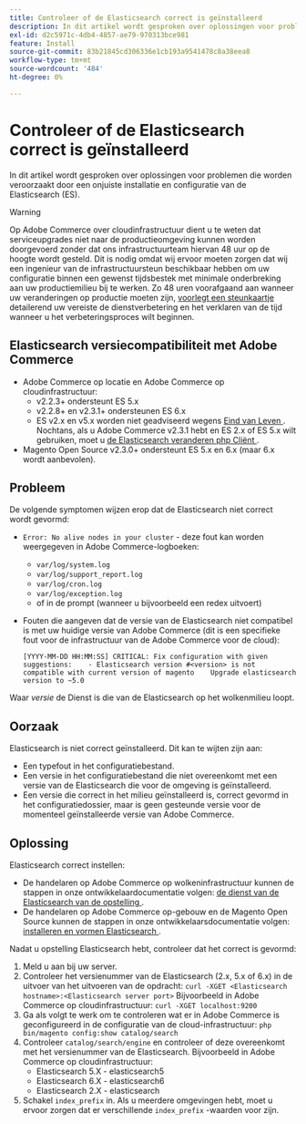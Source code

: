 ```yaml
---
title: Controleer of de Elasticsearch correct is geïnstalleerd
description: In dit artikel wordt gesproken over oplossingen voor problemen die worden veroorzaakt door een onjuiste installatie en configuratie van de Elasticsearch (ES).
exl-id: d2c5971c-4db4-4857-ae79-970313bce981
feature: Install
source-git-commit: 83b21845cd306336e1cb193a9541478c8a38eea8
workflow-type: tm+mt
source-wordcount: '484'
ht-degree: 0%

---
```


# Controleer of de Elasticsearch correct is geïnstalleerd

In dit artikel wordt gesproken over oplossingen voor problemen die worden veroorzaakt door een onjuiste installatie en configuratie van de Elasticsearch (ES).

>[!WARNING]
>
>Op Adobe Commerce over cloudinfrastructuur dient u te weten dat serviceupgrades niet naar de productieomgeving kunnen worden doorgevoerd zonder dat ons infrastructuurteam hiervan 48 uur op de hoogte wordt gesteld. Dit is nodig omdat wij ervoor moeten zorgen dat wij een ingenieur van de infrastructuursteun beschikbaar hebben om uw configuratie binnen een gewenst tijdsbestek met minimale onderbreking aan uw productiemilieu bij te werken. Zo 48 uren voorafgaand aan wanneer uw veranderingen op productie moeten zijn, [ voorlegt een steunkaartje ](/help/help-center-guide/help-center/magento-help-center-user-guide.md#submit-ticket) detailerend uw vereiste de dienstverbetering en het verklaren van de tijd wanneer u het verbeteringsproces wilt beginnen.

## Elasticsearch versiecompatibiliteit met Adobe Commerce

* Adobe Commerce op locatie en Adobe Commerce op cloudinfrastructuur:
   * v2.2.3+ ondersteunt ES 5.x
   * v2.2.8+ en v2.3.1+ ondersteunen ES 6.x
   * ES v2.x en v5.x worden niet geadviseerd wegens [ Eind van Leven ](https://www.elastic.co/support/eol). Nochtans, als u Adobe Commerce v2.3.1 hebt en ES 2.x of ES 5.x wilt gebruiken, moet u [ de Elasticsearch veranderen php Cliënt ](https://devdocs.magento.com/guides/v2.3/config-guide/elasticsearch/es-downgrade.html).
* Magento Open Source v2.3.0+ ondersteunt ES 5.x en 6.x (maar 6.x wordt aanbevolen).

## Probleem

De volgende symptomen wijzen erop dat de Elasticsearch niet correct wordt gevormd:

* `Error: No alive nodes in your cluster` - deze fout kan worden weergegeven in Adobe Commerce-logboeken:
   * `var/log/system.log`
   * `var/log/support_report.log`
   * `var/log/cron.log`
   * `var/log/exception.log`
   * of in de prompt (wanneer u bijvoorbeeld een redex uitvoert)
* Fouten die aangeven dat de versie van de Elasticsearch niet compatibel is met uw huidige versie van Adobe Commerce (dit is een specifieke fout voor de infrastructuur van de Adobe Commerce voor de cloud):

  ```
  [YYYY-MM-DD HH:MM:SS] CRITICAL: Fix configuration with given suggestions:    - Elasticsearch version #<version> is not compatible with current version of magento    Upgrade elasticsearch version to ~5.0
  ```

Waar *versie* de Dienst is die van de Elasticsearch op het wolkenmilieu loopt.

## Oorzaak

Elasticsearch is niet correct geïnstalleerd. Dit kan te wijten zijn aan:

* Een typefout in het configuratiebestand.
* Een versie in het configuratiebestand die niet overeenkomt met een versie van de Elasticsearch die voor de omgeving is geïnstalleerd.
* Een versie die correct in het milieu geïnstalleerd is, correct gevormd in het configuratiedossier, maar is geen gesteunde versie voor de momenteel geïnstalleerde versie van Adobe Commerce.

## Oplossing

Elasticsearch correct instellen:

* De handelaren op Adobe Commerce op wolkeninfrastructuur kunnen de stappen in onze ontwikkelaardocumentatie volgen: [ de dienst van de Elasticsearch van de opstelling ](https://devdocs.magento.com/guides/v2.3/cloud/project/project-conf-files_services-elastic.html).
* De handelaren op Adobe Commerce op-gebouw en de Magento Open Source kunnen de stappen in onze ontwikkelaarsdocumentatie volgen: [ installeren en vormen Elasticsearch ](https://devdocs.magento.com/guides/v2.3/config-guide/elasticsearch/es-overview.html).

Nadat u opstelling Elasticsearch hebt, controleer dat het correct is gevormd:

1. Meld u aan bij uw server.
1. Controleer het versienummer van de Elasticsearch (2.x, 5.x of 6.x) in de uitvoer van het uitvoeren van de opdracht: `curl -XGET <Elasticsearch hostname>:<Elasticsearch server port>` Bijvoorbeeld in Adobe Commerce op cloudinfrastructuur: `curl -XGET localhost:9200`
1. Ga als volgt te werk om te controleren wat er in Adobe Commerce is geconfigureerd in de configuratie van de cloud-infrastructuur: `php bin/magento config:show catalog/search`
1. Controleer `catalog/search/engine` en controleer of deze overeenkomt met het versienummer van de Elasticsearch. Bijvoorbeeld in Adobe Commerce op cloudinfrastructuur:
   * Elasticsearch 5.X - elasticsearch5
   * Elasticsearch 6.X - elasticsearch6
   * Elasticsearch 2.X - elasticsearch
1. Schakel `index_prefix` in. Als u meerdere omgevingen hebt, moet u ervoor zorgen dat er verschillende `index_prefix` -waarden voor zijn.
